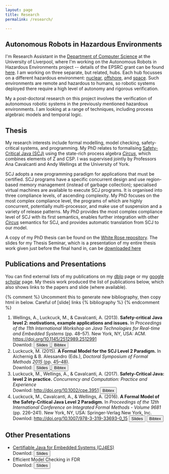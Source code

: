 ```yaml
---
layout: page
title: Research
permalink: /research/

---
```


## Autonomous Robots in Hazardous Environments

I'm Research Assistant in the [Department of Computer Science](https://www.liverpool.ac.uk/computer-science/) at the University of Liverpool, where I'm working on the Autonomous Robots in Hazardous Environments project -- details of the EPSRC grant can be found [here](https://www.epsrc.ac.uk/funding/calls/raihubs/). I am working on three separate, but related, hubs. Each hub focusses on a different hazardous environment: [nuclear](http://rainhub.org.uk/), [offshore](https://orcahub.org/), and [space](http://cgi.csc.liv.ac.uk/~michael/FAIR-SPACE-Hub/).
Such environments are remote and hazardous to humans, so robotic systems deployed there require a high level of autonomy and rigorous verification.

My a post-doctoral research on this project involves the verification of autonomous robotic systems in the previously mentioned hazardous environments. I am looking at a range of techniques, including process algebraic models and temporal logic.


## Thesis

My research interests include formal modelling, model checking, safety-critical systems, and programming. My PhD relates to formalising [Safety-Critical Java (SCJ)](https://www.jcp.org/en/jsr/detail?id=302) using the state-rich process algebra [_Circus_](https://www.cs.york.ac.uk/circus/), which combines elements of Z and CSP. I was supervised jointly by Professors Ana Cavalcanti and Andy Wellings at the University of York.

SCJ adopts a new programming paradigm for applications that must be certified. SCJ programs have a specific concurrent design and use region-based memory management (instead of garbage collection); specialised virtual machines are available to execute SCJ programs. It is organised into three compliance levels, of ascending complexity. My PhD focuses on the most complex compliance level, the programs of which are highly concurrent, potentially multi-processor, and make use of suspension and a variety of release patterns. My PhD provides the most complex compliance level of SCJ with its first semantics, enables further integration with other [_Circus_](https://www.cs.york.ac.uk/circus/) semantics for SCJ, and provides automatic translation from SCJ to our model.

A copy of my PhD thesis can be found on the [White Rose repository](http://etheses.whiterose.ac.uk/17743/). The slides for my Thesis Seminar, which is a presentation of my entire thesis work given just before the final hand in, can be <a href="/files/presentations/MLuckcuck_thesisSeminar.pdf" download >downloaded here</a>

## Publications and Presentations

You can find external lists of my publications on my [dblp](http://dblp.uni-trier.de/pers/hd/l/{{site.dblp_username}}) page or my [google scholar](https://scholar.google.co.uk/citations?user={{site.scholar_username}}) page. My thesis work produced the list of publications below, which also shows links to the papers and slide (where available).


{% comment %}
Uncomment this to generate new bibliography, then copy html in below. Careful of [slide] links
{% bibliography %}
{% endcomment %}

<ol class="bibliography"><li>
<span id="Wellings2013">Wellings, A., Luckcuck, M., &amp; Cavalcanti, A. (2013). <b>Safety-critical Java level 2: motivations, example applications and issues.</b> In <i>Proceedings of the 11th International Workshop on Java Technologies for Real-time and Embedded Systems</i> (pp. 48–57). New York, NY, USA: ACM. <a href="https://doi.org/10.1145/2512989.2512991">https://doi.org/10.1145/2512989.2512991</a> <br>
Downlod: <a href="/files/presentations/jtres2013_usesofscjlevel2.pdf" download > <button type="button" > Slides </button> </a> <a href="/files/bib/Wellings2013.bib" download > <button type="button" > Bibtex </button> </a> </span></li>

<li><span id="Luckcuck2015-ua">Luckcuck, M. (2015). <b>A Formal Model for the SCJ Level 2 Paradigm.</b> In Aichernig &amp; B. Alessandro (Eds.), <i>Doctoral Symposium of Formal Methods 2015</i> (pp. 45–48). <br>
Downlod: <a href="/files/presentations/dsfm2015_formalModelForSCJL2.pdf" download > <button type="button" > Slides </button> </a>
<a href="/files/bib/Luckcuck2015.bib" download > <button type="button" > Bibtex </button> </a></span></li>

<li><span id="Luckcuck2016-hp">Luckcuck, M., Wellings, A., &amp; Cavalcanti, A. (2017). <b>Safety-Critical Java: level 2 in practice.</b> <i>Concurrency and Computation: Practice and Experience</i> <br>
Downlod: <a href="https://doi.org/10.1002/cpe.3951">http://doi.org/10.1002/cpe.3951</a> <a href="/files/bib/Luckcuck2016_CPE.bib" download > <button type="button" > Bibtex </button> </a> </span></li>

<li><span id="Luckcuck2016-om">Luckcuck, M., Cavalcanti, A., &amp; Wellings, A. (2016). <b>A Formal Model of the Safety-Critical Java Level 2 Paradigm.</b> In <i>Proceedings of the 12th International Conference on Integrated Formal Methods - Volume 9681</i> (pp. 226–241). New York, NY, USA: Springer-Verlag New York, Inc. <br>
Downlod: <a href="https://doi.org/10.1007/978-3-319-33693-0_15">http://doi.org/10.1007/978-3-319-33693-0_15</a> <a href="/files/presentations/ifm2016_formalModelForTheScjL2Paradigm.pdf" download ><button type="button" > Slides </button></a> <a href="/files/bib/Luckcuck2016_ifm.bib" download > <button type="button" > Bibtex </button> </a></span></li>
</ol>

## Other Presentations

+ [Certifiable Java for Embedded Systems (CJ4ES)](http://cj4es.imm.dtu.dk/) <br>
Downlod: <a href="/files/presentations/CJ4ES_modellingSscjL2InCircus.pdf" download > <button type="button" > Slides </button> </a>
+ Efficient Model Checking in FDR <br>
Downlod: <a href="/files/presentations/efficientModelChecking.pdf" download > <button type="button" > Slides </button> </a>
